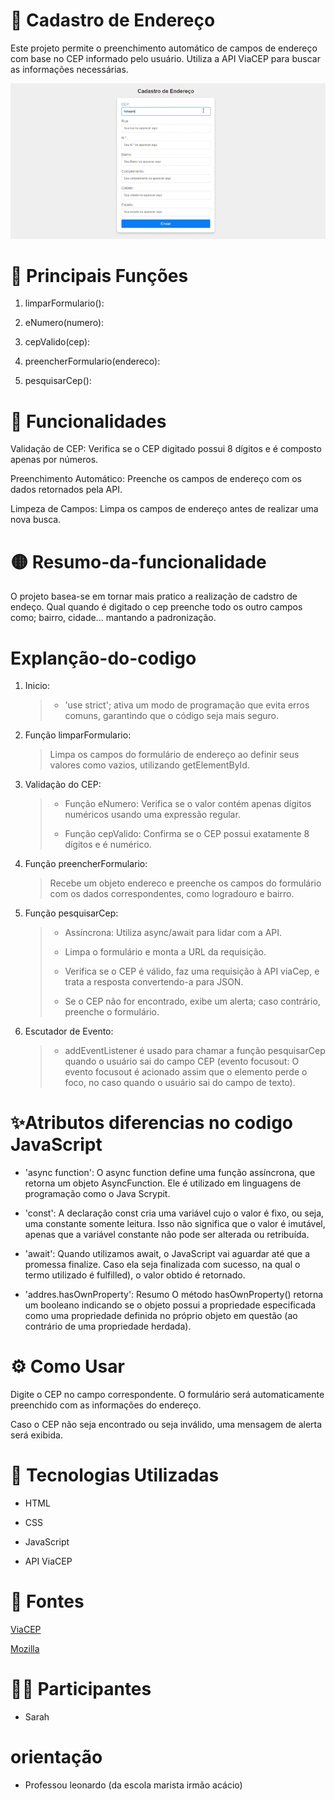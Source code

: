 # 📍 Cadastro de Endereço

Este projeto permite o preenchimento automático de campos de endereço com base no CEP informado pelo usuário. Utiliza a API ViaCEP para buscar as informações necessárias.

![banner](img/form-edereco.gif)

# 💎 Principais Funções

1. limparFormulario():

2. eNumero(numero): 

3. cepValido(cep):

4. preencherFormulario(endereco): 

5. pesquisarCep(): 

# 🚀 Funcionalidades

Validação de CEP: Verifica se o CEP digitado possui 8 dígitos e é composto apenas por números.

Preenchimento Automático: Preenche os campos de endereço com os dados retornados pela API.

Limpeza de Campos: Limpa os campos de endereço antes de realizar uma nova busca.

# 🟡 Resumo-da-funcionalidade

O projeto basea-se em tornar mais pratico a realização de cadstro de endeço. Qual quando é digitado o cep preenche todo os outro campos como; bairro, cidade... mantando a padronização.

# Explanção-do-codigo

1.  Inicio:
    > - 'use strict'; ativa um modo de programação que evita erros comuns, garantindo que o código seja mais seguro.

2. Função limparFormulario:

    > Limpa os campos do formulário de endereço ao definir seus valores como vazios, utilizando getElementById.



3. Validação do CEP:

    > - Função eNumero: Verifica se o valor contém apenas dígitos numéricos usando uma expressão regular.
    >
    > - Função cepValido: Confirma se o CEP possui exatamente 8 dígitos e é numérico.

4. Função preencherFormulario:

    > Recebe um objeto endereco e preenche os campos do formulário com os dados correspondentes, como logradouro e bairro.

5. Função pesquisarCep:

    >- Assíncrona: Utiliza async/await para lidar com a API.
    >
    > - Limpa o formulário e monta a URL da requisição.
    >
    > - Verifica se o CEP é válido, faz uma requisição à API viaCep, e trata a resposta convertendo-a para JSON.
    > - Se o CEP não for encontrado, exibe um alerta; caso contrário, preenche o formulário.

6. Escutador de Evento:

    > - addEventListener é usado para chamar a função pesquisarCep quando o usuário sai do campo CEP (evento focusout: O evento focusout é acionado assim que o elemento perde o foco, no caso quando o usuário sai do campo de texto).

# ✨Atributos diferencias no codigo JavaScript

- 'async function': O async function define uma função assíncrona, que retorna um objeto AsyncFunction. Ele é utilizado em linguagens de programação como o Java Scrypit.

- 'const': A declaração const cria uma variável cujo o valor é fixo, ou seja, uma constante somente leitura. Isso não significa que o valor é imutável, apenas que a variável constante não pode ser alterada ou retribuída.

- 'await': Quando utilizamos await, o JavaScript vai aguardar até que a promessa finalize. Caso ela seja finalizada com sucesso, na qual o termo utilizado é fulfilled), o valor obtido é retornado. 

- 'addres.hasOwnProperty': Resumo O método hasOwnProperty() retorna um booleano indicando se o objeto possui a propriedade especificada como uma propriedade definida no próprio objeto em questão (ao contrário de uma propriedade herdada).

# ⚙️ Como Usar

Digite o CEP no campo correspondente.
O formulário será automaticamente preenchido com as informações do endereço.

Caso o CEP não seja encontrado ou seja inválido, uma mensagem de alerta será exibida.

# 🧮 Tecnologias Utilizadas

- HTML

- CSS

- JavaScript

- API ViaCEP

# 📝 Fontes

[ViaCEP](https://viacep.com.br/)

[Mozilla](https://developer.mozilla.org/pt-BR/)


# 👧🏻 Participantes

- Sarah

# orientação

- Professou leonardo (da escola marista irmão acácio)


